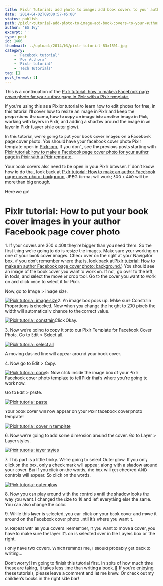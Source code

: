 ```yaml
---
title: Pixlr Tutorial: add photo to image: add book covers to your author Facebook page cover photo
date: '2014-04-02T09:00:57-05:00'
status: publish
path: /pixlr-tutorial-add-photo-to-image-add-book-covers-to-your-author-facebook-page-cover-photo
author: 'ES Ivy'
excerpt: ''
type: post
id: 1466
thumbnail: ../uploads/2014/03/pixlr-tutorial-83x1501.jpg
category:
    - 'Facebook tutorial'
    - 'For Authors'
    - 'Pixlr tutorial'
    - 'Tech Tutorials'
tag: []
post_format: []
---
```

This is a continuation of the [Pixlr tutorial: how to make a Facebook page cover photo for your author page in Pixlr with a Pixlr template. ](http://192.168.1.34:4945/?p=1314 "pixlr tutorial")

If you’re using this as a Pixlor tutorial to learn how to edit photos for free, in this tutorial I’ll cover how to resize an image in Pixlr and keep the proportions the same, how to copy an image into another image in Pixlr, working with layers in Pixlr, and adding a shadow around the image in an layer in Pixlr (Layer style outer glow).

In this tutorial, we’re going to put your book cover images on a Facebook page cover photo. You should have your facebook cover photo Pixlr template open in [Pixlrcom.](http://pixlr.com "pixlr") If you don’t, see the previous posts starting with [Pixlr tutorial: how to make a Facebook page cover photo for your author page in Pixlr with a Pixlr template.](http://192.168.1.34:4945/?p=1314 "pixlr tutorial")

Your book covers also need to be open in your Pixlr browser. If don’t know how to do that, look back at [Pixlr tutorial: How to make an author Facebook page cover photo: backgroun.](http://192.168.1.34:4945/?p=1426 "pixlr tutorial") JPEG format will work; 300 x 400 will be more than big enough.

Here we go!

Pixlr tutorial: How to put your book cover images in your author Facebook page cover photo
==========================================================================================

1\. If your covers are 300 x 400 they’re bigger than you need them. So the first thing we’re going to do is resize the images. Make sure your working on one of your book cover images. Check over on the right at your Navigator box. (f you don’t remember where that is, look back at [Pixlr tutorial: How to make an author Facebook page cover photo: background.](http://192.168.1.34:4945/?p=1426 "pixlr tutorial")) You should see an image of the book cover you want to work on. If not, go over to the left, in tools, and select the move or crop tool. Go to the cover you want to work on and click once to select it for Pixlr.

Now, go to Image &gt; image size.

[![Pixlr tutorial: image size](../uploads/2014/01/image-size.jpg "Pixlr tutorial: ")](http://192.168.1.34:4945/wp-content/uploads/2014/01/image-size.jpg)2. An image box pops up. Make sure Constrain Proportions is checked. Now when you change the height to 200 pixels the width will automatically change to the correct value.

[![Pixlr tutorial: constrain](../uploads/2014/01/constrain.jpg "Pixlr tutorial: ")](http://192.168.1.34:4945/wp-content/uploads/2014/01/constrain.jpg)Click Okay.

3\. Now we’re going to copy it onto our Pixlr Template for Facebook Cover Photo. Go to Edit &gt; Select all.

[![Pixlr tutorial: select all](../uploads/2014/01/select-all.jpg "Pixlr tutorial: ")](http://192.168.1.34:4945/wp-content/uploads/2014/01/select-all.jpg)

A moving dashed line will appear around your book cover.

4\. Now go to Edit &gt; Copy.

[![Pixlr tutorial: copy](../uploads/2014/01/copy.jpg "Pixlr tutorial: ")](http://192.168.1.34:4945/wp-content/uploads/2014/01/copy.jpg)5. Now click inside the image box of your Pixlr Facebook cover photo template to tell Pixlr that’s where you’re going to work now.

Go to Edit &gt; paste.

[![Pixlr tutorial: paste](../uploads/2014/01/paste.jpg "Pixlr tutorial: ")](http://192.168.1.34:4945/wp-content/uploads/2014/01/paste.jpg)

Your book cover will now appear on your Pixlr facebook cover photo template!

[![Pixlr tutorial: cover in template](../uploads/2014/01/cover-in-template.jpg "Pixlr tutorial: ")](http://192.168.1.34:4945/wp-content/uploads/2014/01/cover-in-template.jpg)

6\. Now we’re going to add some dimension around the cover. Go to Layer &gt; Layer styles.

[![Pixlr tutorial: layer styles](../uploads/2014/01/layer-styles.jpg "Pixlr tutorial: ")](http://192.168.1.34:4945/wp-content/uploads/2014/01/layer-styles.jpg)

7\. This part is a little tricky. We’re going to select Outer glow. If you only click on the box, only a check mark will appear, along with a shadow around your cover. But if you click on the words, the box will get checked AND controls will appear. So click on the words.

[![Pixlr tutorial: outer glow](../uploads/2014/01/outer-glow.jpg "Pixlr tutorial: ")](http://192.168.1.34:4945/wp-content/uploads/2014/01/outer-glow.jpg)

8\. Now you can play around with the controls until the shadow looks the way you want. I changed the size to 10 and left everything else the same. You can also change the color.

9\. While this layer is selected, you can click on your book cover and move it around on the Facebook cover photo until it’s where you want it.

9\. Repeat with all your covers. Remember, if you want to move a cover, you have to make sure the layer it’s on is selected over in the Layers box on the right.

I only have two covers. Which reminds me, I should probably get back to writing…

Don’t worry! I’m going to finish this tutorial first. In spite of how much time these are taking, it takes less time than writing a book. 🙂 If you’re enjoying these tutorials, please leave a comment and let me know. Or check out my children’s books in the right side bar!